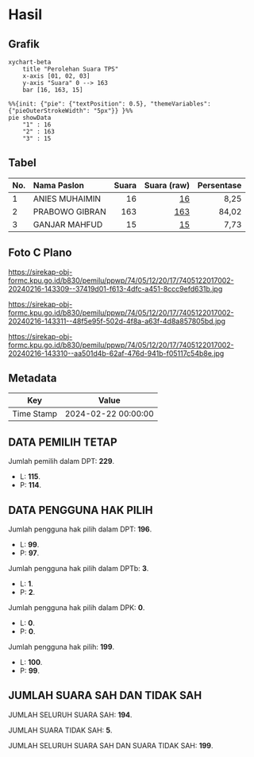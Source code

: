 # Hasil

## Grafik

```mermaid
xychart-beta
    title "Perolehan Suara TPS"
    x-axis [01, 02, 03]
    y-axis "Suara" 0 --> 163
    bar [16, 163, 15]
```

```mermaid
%%{init: {"pie": {"textPosition": 0.5}, "themeVariables": {"pieOuterStrokeWidth": "5px"}} }%%
pie showData
    "1" : 16
    "2" : 163
    "3" : 15
```

## Tabel

| No. | Nama Paslon    | Suara | Suara (raw) | Persentase |
|:--- |:-------------- | -----:| -----------:| ----------:|
| 1   | ANIES MUHAIMIN | 16    | [16][p-1]   | 8,25       |
| 2   | PRABOWO GIBRAN | 163   | [163][p-2]  | 84,02      |
| 3   | GANJAR MAHFUD  | 15    | [15][p-3]   | 7,73       |


[p-1]: https://github.com/gigit-pemilu/pemilu-2024-74-sulawesi-tenggara/blob/main/pilpres/hitung-suara/sub/74-sulawesi-tenggara/sub/05-konawe-selatan/sub/12-lalembuu/sub/2017-padaleu/sub/002-tps/sub/paslon-1.txt
[p-2]: https://github.com/gigit-pemilu/pemilu-2024-74-sulawesi-tenggara/blob/main/pilpres/hitung-suara/sub/74-sulawesi-tenggara/sub/05-konawe-selatan/sub/12-lalembuu/sub/2017-padaleu/sub/002-tps/sub/paslon-2.txt
[p-3]: https://github.com/gigit-pemilu/pemilu-2024-74-sulawesi-tenggara/blob/main/pilpres/hitung-suara/sub/74-sulawesi-tenggara/sub/05-konawe-selatan/sub/12-lalembuu/sub/2017-padaleu/sub/002-tps/sub/paslon-3.txt

## Foto C Plano

https://sirekap-obj-formc.kpu.go.id/b830/pemilu/ppwp/74/05/12/20/17/7405122017002-20240216-143309--37419d01-f613-4dfc-a451-8ccc9efd631b.jpg

https://sirekap-obj-formc.kpu.go.id/b830/pemilu/ppwp/74/05/12/20/17/7405122017002-20240216-143311--48f5e95f-502d-4f8a-a63f-4d8a857805bd.jpg

https://sirekap-obj-formc.kpu.go.id/b830/pemilu/ppwp/74/05/12/20/17/7405122017002-20240216-143310--aa501d4b-62af-476d-941b-f05117c54b8e.jpg


## Metadata

| Key        | Value               |
| ---------- | ------------------- |
| Time Stamp | 2024-02-22 00:00:00 |


## DATA PEMILIH TETAP

Jumlah pemilih dalam DPT: **229**.
 * L: **115**.
 * P: **114**.

## DATA PENGGUNA HAK PILIH

Jumlah pengguna hak pilih dalam DPT: **196**.
 * L: **99**.
 * P: **97**.

Jumlah pengguna hak pilih dalam DPTb: **3**.
 * L: **1**.
 * P: **2**.

Jumlah pengguna hak pilih dalam DPK: **0**.
 * L: **0**.
 * P: **0**.

Jumlah pengguna hak pilih: **199**.
 * L: **100**.
 * P: **99**.

## JUMLAH SUARA SAH DAN TIDAK SAH

JUMLAH SELURUH SUARA SAH: **194**.

JUMLAH SUARA TIDAK SAH: **5**.

JUMLAH SELURUH SUARA SAH DAN SUARA TIDAK SAH: **199**.


